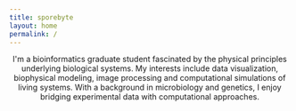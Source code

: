 ```yaml
---
title: sporebyte
layout: home
permalink: /
---
```


<p style="text-align: center;">I'm a bioinformatics graduate student fascinated by the physical principles underlying biological systems. My interests include data visualization, biophysical modeling, image processing and computational simulations of living systems. With a background in microbiology and genetics, I enjoy bridging experimental data with computational approaches.</p>


